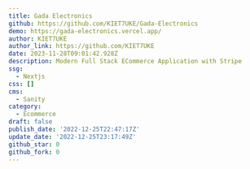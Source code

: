 ```yaml
---
title: Gada Electronics
github: https://github.com/KIET7UKE/Gada-Electronics
demo: https://gada-electronics.vercel.app/
author: KIET7UKE
author_link: https://github.com/KIET7UKE
date: 2023-11-28T09:01:42.928Z
description: Modern Full Stack ECommerce Application with Stripe
ssg:
  - Nextjs
css: []
cms:
  - Sanity
category:
  - Ecommerce
draft: false
publish_date: '2022-12-25T22:47:17Z'
update_date: '2022-12-25T23:17:49Z'
github_star: 0
github_fork: 0
---
```

